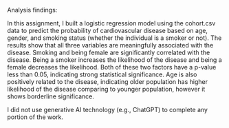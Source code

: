 Analysis findings:

In this assignment, I built a logistic regression model using the cohort.csv data to predict the probability of cardiovascular disease based on age, gender, and smoking status (whether the individual is a smoker or not). The results show that all three variables are meaningfully associated with the disease. Smoking and being female are significantly correlated with the disease. Being a smoker increases the likelihood of the disease and being a female decreases the likelihood. Both of these two factors have a p-value less than 0.05, indicating strong statistical significance. Age is also positively related to the disease, indicating older population has higher likelihood of the disease comparing to younger population, however it shows borderline significance. 

I did not use generative AI technology (e.g., ChatGPT) to complete any portion of the work. 

